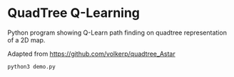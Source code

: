 QuadTree Q-Learning
===================

Python program showing Q-Learn path finding on quadtree representation of a 2D map.

Adapted from https://github.com/volkerp/quadtree_Astar

```bash
python3 demo.py
```

